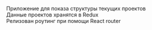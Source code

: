 Приложение для показа структуры текущих проектов<br/>
Данные проектов хранятся в Redux<br/>
Релизован роутинг при помощи React router<br/>
